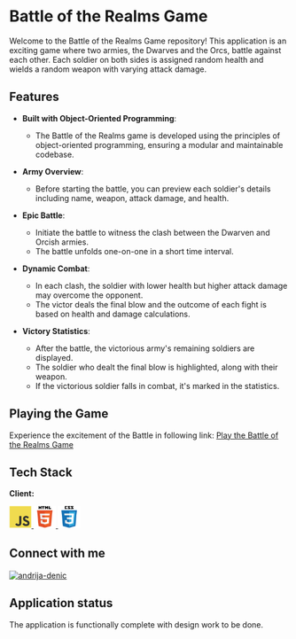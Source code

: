 # Battle of the Realms Game

Welcome to the Battle of the Realms Game repository! This application is an exciting game where two armies, the Dwarves and the Orcs, battle against each other. Each soldier on both sides is assigned random health and wields a random weapon with varying attack damage.

## Features

- **Built with Object-Oriented Programming**:
  - The Battle of the Realms game is developed using the principles of object-oriented programming, ensuring a modular and maintainable codebase.

- **Army Overview**:
  - Before starting the battle, you can preview each soldier's details including name, weapon, attack damage, and health.

- **Epic Battle**:
  - Initiate the battle to witness the clash between the Dwarven and Orcish armies.
  - The battle unfolds one-on-one in a short time interval.

- **Dynamic Combat**:
  - In each clash, the soldier with lower health but higher attack damage may overcome the opponent.
  - The victor deals the final blow and the outcome of each fight is based on health and damage calculations.

- **Victory Statistics**:
  - After the battle, the victorious army's remaining soldiers are displayed.
  - The soldier who dealt the final blow is highlighted, along with their weapon.
  - If the victorious soldier falls in combat, it's marked in the statistics.

## Playing the Game

Experience the excitement of the Battle in following link: [Play the Battle of the Realms Game](https://andrijadenic9.github.io/War-OOP/)

## Tech Stack

**Client:** 
<p align="left">
<a href="https://developer.mozilla.org/en-US/docs/Web/JavaScript" target="_blank" rel="noreferrer">
<img src="https://raw.githubusercontent.com/devicons/devicon/master/icons/javascript/javascript-original.svg" alt="javascript" width="40" height="40"/>
</a>

<a href="https://www.w3.org/html/" target="_blank" rel="noreferrer">
<img src="https://raw.githubusercontent.com/devicons/devicon/master/icons/html5/html5-original-wordmark.svg" alt="html5" width="40" height="40"/>
</a>

<a href="https://www.w3schools.com/css/" target="_blank" rel="noreferrer">
<img src="https://raw.githubusercontent.com/devicons/devicon/master/icons/css3/css3-original-wordmark.svg" alt="css3" width="40" height="40"/>
</a>
</p>

## Connect with me

<p align="left">
<a href="https://linkedin.com/in/andrija-denic" target="blank"><img align="center" src="https://raw.githubusercontent.com/rahuldkjain/github-profile-readme-generator/master/src/images/icons/Social/linked-in-alt.svg" alt="andrija-denic" height="30" width="40" /></a>
</p>

## Application status
The application is functionally complete with design work to be done.